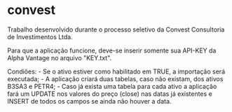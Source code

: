 # convest

Trabalho desenvolvido durante o processo seletivo da Convest Consultoria de Investimentos Ltda.

Para que a aplicação funcione, deve-se inserir somente sua API-KEY da Alpha Vantage no arquivo "KEY.txt".

Condiões: 
    - Se o ativo estiver como habilitado em TRUE, a importação será executada;
    - A aplicação criará duas tabelas, caso não existam, dos ativos B3SA3 e PETR4;
    - Caso já exista uma tabela para cada ativo a aplicação fará um UPDATE nos valores do preço (close) nas datas já existentes e INSERT de todos os campos se ainda não houver a data.